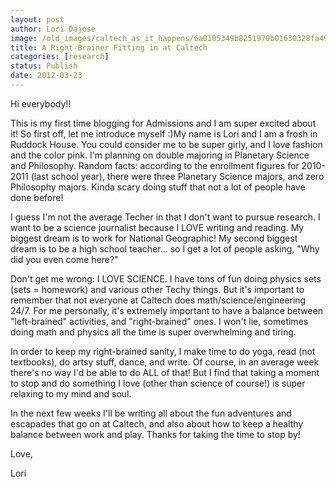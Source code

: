```yaml
---
layout: post
author: Lori Dajose
image: /old_images/caltech_as_it_happens/6a0105349b8251970b01630328fa49970d.jpg
title: A Right-Brainer Fitting in at Caltech
categories: [research]
status: Publish
date: 2012-03-23
---
```



Hi everybody!!

This is my first time blogging for Admissions and I am super excited about it! So first off, let me introduce myself :)My name is Lori and I am a frosh in Ruddock House. You could consider me to be super girly, and I love fashion and the color pink. I'm planning on double majoring in Planetary Science and Philosophy. Random facts: according to the enrollment figures for 2010-2011 (last school year), there were three Planetary Science majors, and zero Philosophy majors. Kinda scary doing stuff that not a lot of people have done before!

I guess I'm not the average Techer in that I don't want to pursue research. I want to be a science journalist because I LOVE writing and reading. My biggest dream is to work for National Geographic! My second biggest dream is to be a high school teacher... so I get a lot of people asking, "Why did you even come here?"

Don't get me wrong: I LOVE SCIENCE. I have tons of fun doing physics sets (sets = homework) and various other Techy things. But it's important to remember that not everyone at Caltech does math/science/engineering 24/7. For me personally, it's extremely important to have a balance between "left-brained" activities, and "right-brained" ones. I won't lie, sometimes doing math and physics all the time is super overwhelming and tiring.

In order to keep my right-brained sanity, I make time to do yoga, read (not textbooks), do artsy stuff, dance, and write. Of course, in an average week there's no way I'd be able to do ALL of that! But I find that taking a moment to stop and do something I love (other than science of course!) is super relaxing to my mind and soul.

In the next few weeks I'll be writing all about the fun adventures and escapades that go on at Caltech, and also about how to keep a healthy balance between work and play. Thanks for taking the time to stop by!

Love,

Lori

